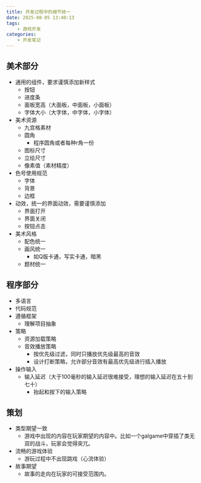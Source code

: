 ```yaml
---
title: 开发过程中的细节统一
date: 2025-08-05 13:40:13
tags:
    - 游戏开发
categories:
    - 开发笔记
---
```

## 美术部分
- 通用的组件，要求谨慎添加新样式
  - 按钮
  - 进度条
  - 面板宽高（大面板，中面板，小面板）
  - 字体大小（大字体，中字体，小字体）
- 美术资源
  - 九宫格素材
  - 圆角
    - 程序圆角或者每种r角一份
  - 图标尺寸
  - 立绘尺寸
  - 像素值（素材精度）
- 色号使用规范
  - 字体
  - 背景
  - 边框
- 动效，统一的界面动效，需要谨慎添加
  - 界面打开
  - 界面关闭
  - 按钮点击
- 美术风格
  - 配色统一
  - 画风统一
    - 如Q版卡通，写实卡通，暗黑
  - 题材统一

## 程序部分
- 多语言
- 代码规范
- 遵循框架
  - 理解项目抽象
- 策略
  - 资源加载策略
  - 音效播放策略
    - 按优先级过滤，同时只播放优先级最高的音效
    - 设计打断策略，允许部分音效有最高优先级进行插入播放
- 操作输入
  - 输入延迟（大于100毫秒的输入延迟很难接受，理想的输入延迟在五十到七十）
    - 抬起和按下的输入策略
## 策划
- 类型期望一致
  - 游戏中出现的内容在玩家期望的内容中。比如一个galgame中穿插了类无双的战斗，玩家会觉得突兀。
- 流畅的游戏体验
  - 游玩过程中不出现跳戏（心流体验）
- 故事期望
  - 故事的走向在玩家的可接受范围内。
